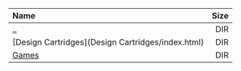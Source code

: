 |Name|Size|
|:---|---:|
|[..](../index.html)|DIR|
|[Design Cartridges](Design Cartridges/index.html)|DIR|
|[Games](Games/index.html)|DIR|

